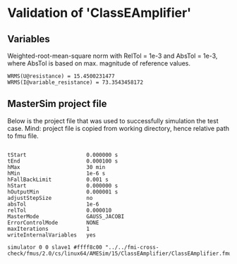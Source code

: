 # Validation of 'ClassEAmplifier'

## Variables
Weighted-root-mean-square norm with RelTol = 1e-3 and AbsTol = 1e-3, where
AbsTol is based on max. magnitude of reference values.

```
WRMS(U@resistance) = 15.4500231477
WRMS(I@variable_resistance) = 73.3543458172
```

## MasterSim project file

Below is the project file that was used to successfully simulation the test case.
Mind: project file is copied from working directory, hence relative path to fmu file.

```

tStart                   0.000000 s
tEnd                     0.000100 s
hMax                     30 min
hMin                     1e-6 s
hFallBackLimit           0.001 s
hStart                   0.000000 s
hOutputMin               0.000001 s
adjustStepSize           no
absTol                   1e-6
relTol                   0.000010
MasterMode               GAUSS_JACOBI
ErrorControlMode         NONE
maxIterations            1
writeInternalVariables   yes

simulator 0 0 slave1 #ffff8c00 "../../fmi-cross-check/fmus/2.0/cs/linux64/AMESim/15/ClassEAmplifier/ClassEAmplifier.fmu"


```

